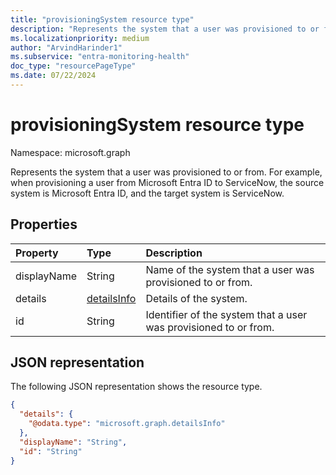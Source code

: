```yaml
---
title: "provisioningSystem resource type"
description: "Represents the system that a user was provisioned to or from."
ms.localizationpriority: medium
author: "ArvindHarinder1"
ms.subservice: "entra-monitoring-health"
doc_type: "resourcePageType"
ms.date: 07/22/2024
---
```


# provisioningSystem resource type

Namespace: microsoft.graph


Represents the system that a user was provisioned to or from. For example, when provisioning a user from Microsoft Entra ID to ServiceNow, the source system is Microsoft Entra ID, and the target system is ServiceNow.

## Properties

| Property     | Type        | Description |
|:-------------|:------------|:------------|
|displayName|String|Name of the system that a user was provisioned to or from.|
|details|[detailsInfo](detailsinfo.md)|Details of the system.|
|id|String|Identifier of the system that a user was provisioned to or from.|

## JSON representation

The following JSON representation shows the resource type.

<!-- {
  "blockType": "resource",
  "optionalProperties": [

  ],
  "@odata.type": "microsoft.graph.provisioningSystem",
  "baseType": null
}-->

```json
{
  "details": {
    "@odata.type": "microsoft.graph.detailsInfo"
  },
  "displayName": "String",
  "id": "String"
}
```

<!-- uuid: 16cd6b66-4b1a-43a1-adaf-3a886856ed98
2019-02-04 14:57:30 UTC -->
<!-- {
  "type": "#page.annotation",
  "description": "provisioningSystem resource",
  "keywords": "",
  "section": "documentation",
  "tocPath": ""
}-->
